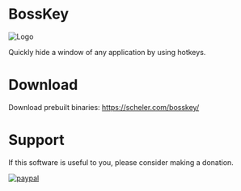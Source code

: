 # BossKey
![Logo](https://raw.githubusercontent.com/solaristhesun/bosskey/master/assets/appicon/leader128.png)

Quickly hide a window of any application by using hotkeys.

# Download
Download prebuilt binaries: https://scheler.com/bosskey/

# Support
If this software is useful to you, please consider making a donation.

[![paypal](https://www.paypalobjects.com/en_US/DK/i/btn/btn_donateCC_LG.gif)](https://www.paypal.com/cgi-bin/webscr?cmd=_s-xclick&hosted_button_id=KFP9JPU59VZFA&source=url)
